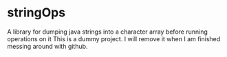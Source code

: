 # stringOps
A library for dumping java strings into a character array before running operations on it
This is a dummy project. I will remove it when I am finished messing around with github.